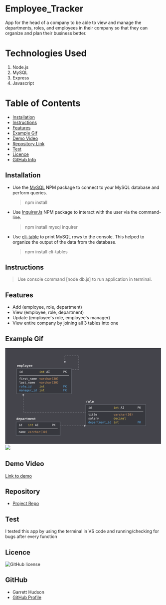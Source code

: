 # Employee_Tracker


App for the head of a company to be able to view and manage the departments, roles, and employees in their company so that they can organize and plan their business better.

# Technologies Used


1. Node.js
2. MySQL
3. Express
4. Javascript

# Table of Contents

- [Installation](#installation)
- [Instructions](#instructions)
- [Features](#features)
- [Example Gif](#example-gif)
- [Demo Video](#demo-video)
- [Repository Link](#Repository)
- [Test](#Test)
- [Licence](#Licence)
- [GitHub Info](#GitHub)

## Installation

- Use the [MySQL](https://www.npmjs.com/package/mysql) NPM package to connect to your MySQL database and perform queries.

  > npm install

- Use [InquirerJs](https://www.npmjs.com/package/inquirer/v/0.2.3) NPM package to interact with the user via the command-line.

  > npm install mysql inquirer

- Use [cli-table](https://www.npmjs.com/package/cli-table) to print MySQL rows to the console. This helped to organize the output of the data from the database.
  > npm install cli-tables 

## Instructions

> Use console command [node db.js] to run application in terminal.

## Features

- Add (employee, role, department)
- View (employee, role, department)
- Update (employee's role, employee's manager)
- View entire company by joining all 3 tables into one

## Example Gif

<img src="assets/schema.png" width="500" />
<img src="assets/gif.gif" width="500" />

## Demo Video

[Link to demo](https://youtu.be/53_EzEfW8oI)

## Repository
- [Project Repo](https://github.com/ghudson46/employee-tracker)

## Test

I tested this app by using the terminal in VS code and running/checking for bugs after every function

## Licence

![GitHub license](https://img.shields.io/badge/license-MIT-blue.svg)

## GitHub

- Garrett Hudson
- [GitHub Profile](https://github.com/ghudson46)

